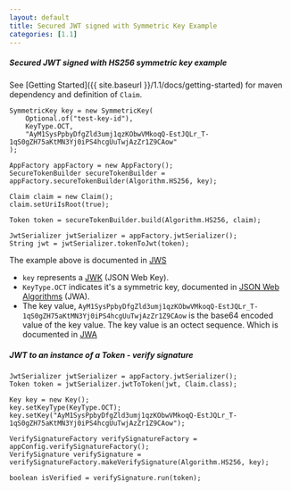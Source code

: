 ```yaml
---
layout: default
title: Secured JWT signed with Symmetric Key Example
categories: [1.1]
---
```


##### Secured JWT signed with HS256 symmetric key example #####
See [Getting Started]({{ site.baseurl }}/1.1/docs/getting-started) for maven dependency and definition of `Claim`.

~~~
SymmetricKey key = new SymmetricKey(
    Optional.of("test-key-id"),
    KeyType.OCT,
    "AyM1SysPpbyDfgZld3umj1qzKObwVMkoqQ-EstJQLr_T-1qS0gZH75aKtMN3Yj0iPS4hcgUuTwjAzZr1Z9CAow"
);

AppFactory appFactory = new AppFactory();
SecureTokenBuilder secureTokenBuilder = appFactory.secureTokenBuilder(Algorithm.HS256, key);

Claim claim = new Claim();
claim.setUriIsRoot(true);

Token token = secureTokenBuilder.build(Algorithm.HS256, claim);

JwtSerializer jwtSerializer = appFactory.jwtSerializer();
String jwt = jwtSerializer.tokenToJwt(token);
~~~

The example above is documented in [JWS](https://tools.ietf.org/html/rfc7515#appendix-A.1)

- `key` represents a [JWK](https://tools.ietf.org/html/rfc7517) (JSON Web Key). 
- `KeyType.OCT` indicates it's a symmetric key, documented in [JSON Web Algorithms](https://tools.ietf.org/html/rfc7518#section-6.1) (JWA).
- The key value, `AyM1SysPpbyDfgZld3umj1qzKObwVMkoqQ-EstJQLr_T-1qS0gZH75aKtMN3Yj0iPS4hcgUuTwjAzZr1Z9CAow` is the base64 encoded value of the key value. The key value is an octect sequence. Which is documented in [JWA](https://tools.ietf.org/html/rfc7518#section-6.4.1)

##### JWT to an instance of a Token - verify signature #####

~~~
JwtSerializer jwtSerializer = appFactory.jwtSerializer();
Token token = jwtSerializer.jwtToToken(jwt, Claim.class);

Key key = new Key();
key.setKeyType(KeyType.OCT);
key.setKey("AyM1SysPpbyDfgZld3umj1qzKObwVMkoqQ-EstJQLr_T-1qS0gZH75aKtMN3Yj0iPS4hcgUuTwjAzZr1Z9CAow");

VerifySignatureFactory verifySignatureFactory = appConfig.verifySignatureFactory();
VerifySignature verifySignature = verifySignatureFactory.makeVerifySignature(Algorithm.HS256, key);

boolean isVerified = verifySignature.run(token);
~~~